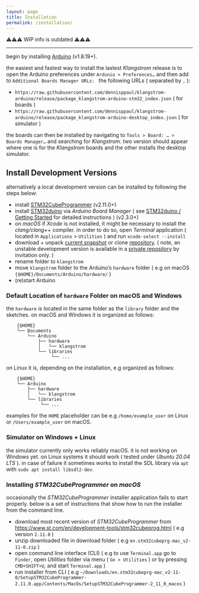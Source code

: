 ```yaml
---
layout: page
title: Installation
permalink: /installation/
---
```


⚠️⚠️⚠️ WIP info is outdated ⚠️⚠️⚠️

---

begin by installing [Arduino](https://www.arduino.cc/en/software) (v1.8.19+).

the easiest and fastest way to install the lastest *Klangstrom* release is to open the Arduino preferences under `Ardunio > Preferences…` and then add to `Additional Boards Manager URLs: ` the following URLs ( separated by `,` ):

- `https://raw.githubusercontent.com/dennisppaul/klangstrom-arduino/release/package_klangstrom-arduino-stm32_index.json` ( for boards )
- `https://raw.githubusercontent.com/dennisppaul/klangstrom-arduino/release/package_klangstrom-arduino-desktop_index.json` ( for simulator )

the boards can then be installed by navigating to `Tools > Board: … > Boards Manager…` and searching for *Klangstrom*. two version should appear where one is for the *Klangstrom* boards and the other installs the desktop simulator.

## Install Development Versions

alternatively a local development version can be installed by following the steps below:

- install [STM32CubeProgrammer](https://www.st.com/en/development-tools/stm32cubeprog.html) (v2.11.0+)
- install [STM32duino](https://github.com/stm32duino) via *Arduino Board Manager* ( see [STM32duino / Getting Started](https://github.com/stm32duino/Arduino_Core_STM32#getting-started) for detailed instructions ) (v2.3.0+)
- on *macOS* if *Xcode* is not installed, it might be necessary to install the *clang/clang++* compiler. in order to do so, open *Terminal* application ( located in `Applications` > `Utilities` ) and run `xcode-select --install`  
- download + unpack [current snapshot](https://github.com/dennisppaul/klangstrom-arduino/archive/refs/heads/main.zip) or clone [repository](https://klangstrom-for-arduino.dennisppaul.de). ( note, an unstable development version is available in a [private repository](https://github.com/interaktion-und-raum/klangstrom) by invitation only. )
- rename folder to `klangstrom`
- move `klangstrom` folder to the Arduino’s `hardware` folder ( e.g on macOS `{$HOME}/Documents/Arduino/hardware/` )
- (re)start Arduino

### Default Location of `hardware` Folder on macOS and Windows

the `hardware` is located in the same folder as the `library` folder and the sketches. on macOS and Windows it is organized as follows:

```
    {$HOME}
    └── Documents
        └── Arduino
            ├── hardware
            │   └── klangstrom
            └── libraries
                 └── ...
```

on Linux it is, depending on the installation, e.g organized as follows:

```
    {$HOME}
    └── Arduino
        ├── hardware
        │   └── klangstrom
        └── libraries
             └── ...
```

examples for the `HOME` placeholder can be e.g `/home/example_user` on Linux or `/Users/example_user` on macOS.

### Simulator on Windows + Linux

the simulator currently only works reliably macOS. it is not working on Windows yet. on Linux systems it should work ( tested under *Ubuntu 20.04 LTS* ). in case of failure it sometimes works to install the SDL library via `apt` with `sudo apt install libsdl2-dev`.

### Installing *STM32CubeProgrammer* on *macOS*

occasionally the *STM32CubeProgrammer* installer application fails to start properly. below is a set of instructions that show how to run the installer from the command line. 

- download most recent version of *STM32CubeProgrammer* from https://www.st.com/en/development-tools/stm32cubeprog.html ( e.g version `2.11.0` )
- unzip downloaded file in download folder ( e.g `en.stm32cubeprg-mac_v2-11-0.zip` )
- open command line interface (CLI) ( e.g to use `Terminal.app` go to `Finder`, open *Utilities* folder via menu ( `Go > Utilities` ) or by pressing `CMD+SHIFT+U`, and start `Terminal.app` )
- run installer from CLI ( e.g `~/Downloads/en.stm32cubeprg-mac_v2-11-0/SetupSTM32CubeProgrammer-2.11.0.app/Contents/MacOs/SetupSTM32CubeProgrammer-2_11_0_macos` )